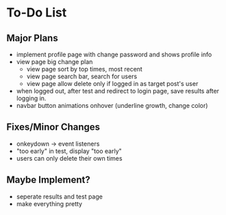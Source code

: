 # To-Do List

## Major Plans

- implement profile page with change password and shows profile info
- view page big change plan
    - view page sort by top times, most recent
    - view page search bar, search for users
    - view page allow delete only if logged in as target post's user
- when logged out, after test and redirect to login page, save results after logging in.
- navbar button animations onhover (underline growth, change color)

## Fixes/Minor Changes

- onkeydown -> event listeners
- "too early" in test, display "too early"
- users can only delete their own times

## Maybe Implement?

- seperate results and test page
- make everything pretty

